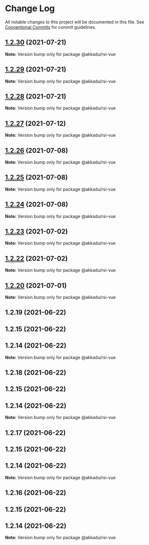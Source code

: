 # Change Log

All notable changes to this project will be documented in this file.
See [Conventional Commits](https://conventionalcommits.org) for commit guidelines.

## [1.2.30](https://github.com/Akkadu/rsi-api-widgets/compare/@akkadu/rsi-vue@1.2.29...@akkadu/rsi-vue@1.2.30) (2021-07-21)

**Note:** Version bump only for package @akkadu/rsi-vue





## [1.2.29](https://github.com/Akkadu/rsi-api-widgets/compare/@akkadu/rsi-vue@1.2.28...@akkadu/rsi-vue@1.2.29) (2021-07-21)

**Note:** Version bump only for package @akkadu/rsi-vue





## [1.2.28](https://github.com/Akkadu/rsi-api-widgets/compare/@akkadu/rsi-vue@1.2.27...@akkadu/rsi-vue@1.2.28) (2021-07-21)

**Note:** Version bump only for package @akkadu/rsi-vue





## [1.2.27](https://github.com/Akkadu/rsi-api-widgets/compare/@akkadu/rsi-vue@1.2.26...@akkadu/rsi-vue@1.2.27) (2021-07-12)

**Note:** Version bump only for package @akkadu/rsi-vue





## [1.2.26](https://github.com/Akkadu/rsi-api-widgets/compare/@akkadu/rsi-vue@1.2.25...@akkadu/rsi-vue@1.2.26) (2021-07-08)

**Note:** Version bump only for package @akkadu/rsi-vue





## [1.2.25](https://github.com/Akkadu/rsi-api-widgets/compare/@akkadu/rsi-vue@1.2.24...@akkadu/rsi-vue@1.2.25) (2021-07-08)

**Note:** Version bump only for package @akkadu/rsi-vue





## [1.2.24](https://github.com/Akkadu/rsi-api-widgets/compare/@akkadu/rsi-vue@1.2.23...@akkadu/rsi-vue@1.2.24) (2021-07-08)

**Note:** Version bump only for package @akkadu/rsi-vue





## [1.2.23](https://github.com/Akkadu/rsi-api-widgets/compare/@akkadu/rsi-vue@1.2.22...@akkadu/rsi-vue@1.2.23) (2021-07-02)

**Note:** Version bump only for package @akkadu/rsi-vue





## [1.2.22](https://github.com/Akkadu/rsi-api-widgets/compare/@akkadu/rsi-vue@1.2.20...@akkadu/rsi-vue@1.2.22) (2021-07-02)

**Note:** Version bump only for package @akkadu/rsi-vue





## [1.2.20](https://github.com/Akkadu/rsi-api-widgets/compare/@akkadu/rsi-vue@1.2.19...@akkadu/rsi-vue@1.2.20) (2021-07-01)

**Note:** Version bump only for package @akkadu/rsi-vue





## 1.2.19 (2021-06-22)



## 1.2.15 (2021-06-22)



## 1.2.14 (2021-06-22)

**Note:** Version bump only for package @akkadu/rsi-vue





## 1.2.18 (2021-06-22)



## 1.2.15 (2021-06-22)



## 1.2.14 (2021-06-22)

**Note:** Version bump only for package @akkadu/rsi-vue





## 1.2.17 (2021-06-22)



## 1.2.15 (2021-06-22)



## 1.2.14 (2021-06-22)

**Note:** Version bump only for package @akkadu/rsi-vue





## 1.2.16 (2021-06-22)



## 1.2.15 (2021-06-22)



## 1.2.14 (2021-06-22)

**Note:** Version bump only for package @akkadu/rsi-vue
